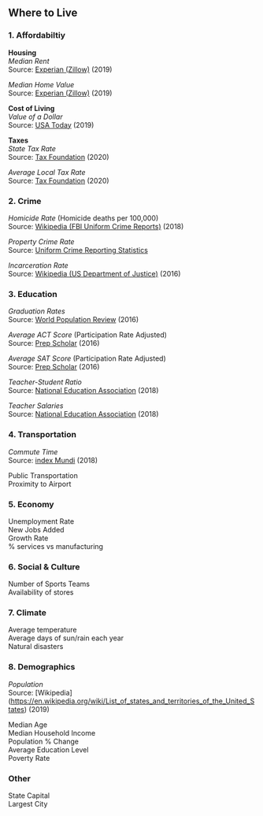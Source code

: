 ## Where to Live

### 1. Affordabiltiy 
**Housing** <br>
*Median Rent* <br>
Source: [Experian (Zillow)](https://www.experian.com/blogs/ask-experian/research/median-rental-rates-for-an-apartment-by-state/) (2019)

*Median Home Value* <br>
Source: [Experian (Zillow)](https://www.experian.com/blogs/ask-experian/research/median-home-values-by-state/) (2019)

**Cost of Living** <br>
*Value of a Dollar* <br>
Source: [USA Today](https://www.usatoday.com/story/money/2019/05/25/us-dollar-how-much-its-worth-value-in-every-state/39501091/) (2019)

**Taxes** <br>
*State Tax Rate* <br>
Source: [Tax Foundation](https://taxfoundation.org/2020-sales-taxes/) (2020)

*Average Local Tax Rate* <br>
Source: [Tax Foundation](https://taxfoundation.org/2020-sales-taxes/) (2020)

### 2. Crime

*Homicide Rate* (Homicide deaths per 100,000) <br>
Source: [Wikipedia (FBI Uniform Crime Reports)](https://en.wikipedia.org/wiki/List_of_U.S._states_by_homicide_rate) (2018)

*Property Crime Rate* <br>
Source: [Uniform Crime Reporting Statistics](https://www.ucrdatatool.gov/Search/Crime/State/RunCrimeStatebyState.cfm)

*Incarceration Rate* <br>
Source: [Wikipedia (US Department of Justice)](https://en.wikipedia.org/wiki/List_of_U.S._states_and_territories_by_incarceration_and_correctional_supervision_rate) (2016)

### 3. Education

*Graduation Rates* <br>
Source: [World Population Review](https://worldpopulationreview.com/states/high-school-graduation-rates-by-state/) (2016)

*Average ACT Score* (Participation Rate Adjusted) <br>
Source: [Prep Scholar](https://blog.prepscholar.com/average-sat-and-act-scores-by-stated-adjusted-for-participation-rate) (2016)

*Average SAT Score* (Participation Rate Adjusted) <br>
Source: [Prep Scholar](https://blog.prepscholar.com/average-sat-and-act-scores-by-stated-adjusted-for-participation-rate) (2016)

*Teacher-Student Ratio* <br>
Source: [National Education Association](https://www.nea.org/assets/docs/180413-Rankings_And_Estimates_Report_2018.pdf) (2018)

*Teacher Salaries* <br>
Source: [National Education Association](https://www.nea.org/assets/docs/180413-Rankings_And_Estimates_Report_2018.pdf) (2018)

### 4. Transportation

*Commute Time* <br>
Source: [index Mundi](https://www.indexmundi.com/facts/united-states/quick-facts/all-states/average-commute-time#table) (2018)

Public Transportation <br>
Proximity to Airport <br>

### 5. Economy
Unemployment Rate <br>
New Jobs Added <br>
Growth Rate <br>
% services vs manufacturing <br>

### 6. Social & Culture
Number of Sports Teams <br>
Availability of stores <br>

### 7. Climate
Average temperature <br>
Average days of sun/rain each year <br>
Natural disasters <br>

### 8. Demographics
*Population* <br>
Source: [Wikipedia] (https://en.wikipedia.org/wiki/List_of_states_and_territories_of_the_United_States) (2019)

Median Age <br>
Median Household Income <br>
Population % Change <br>
Average Education Level <br>
Poverty Rate <br>

### Other
State Capital <br>
Largest City
